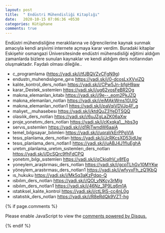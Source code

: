 ```yaml
---
layout: post
title:  " Endüstri Mühendisliği Kitaplığı"
date:   2020-10-15 07:06:36 +0530
categories: Kütüphane
comments: true
---
```

Endüstri mühendisliğine meraklılarına ve öğrencilerine kaynak sunmak amacıyla kendi arşivimi internete açmaya karar verdim. Buradaki kitaplar Eskişehir osmangazi Üniversitesinde endüstri mühensdisliği eğitimi aldığım zamanlarda bizlere sunulan kaynaklar ve kendi aldığım ders notlarından oluşmaktadır. Faydalı olması dileğile..



- c_programlama (https://yadi.sk/i/tfJBQVZvCFgN9g)
- endustrı_muhendıslıgıne_gırıs https://yadi.sk/i/0-dcosLxXVviZQ
- kalıte_kontrol_ders_notları https://yadi.sk/i/CPw5Jn-bfgH9aw
- karar_Destek_sıstemlerı https://yadi.sk/i/ug62vosFeBR2Og
- makına_elemanları_kıtabı https://yadi.sk/i/9e--_eom2PkJZQ
- makına_elemanları_notları https://yadi.sk/i/eiMAkWrns1GUlQ
- makına_elemanları_notları1 https://yadi.sk/i/paVqiVDVJp4F_g
- malıyet__muhasebesı https://yadi.sk/i/ktdQuZ3YeDTSQQ
- olasılık_ders_notları https://yadi.sk/i/6uJZgLaZK06aXw
- proje_yonetımı_ders_notları https://yadi.sk/i/cKxqka1__hbs3g
- servıs_sıstemlerı  https://yadi.sk/i/d1RjTwndW6aaiA
- temel_bılgısayar_bılımlerı https://yadi.sk/i/uqraVkErPPgVlA
- tesıs_planlama_ders_notları https://yadi.sk/i/JcRKcsXD53jdUw
- tesıs_planlama_ders_notları1 https://yadi.sk/i/uABJ4J1fIuEghA
- uretım_planlama_uretım_sıstemlerı_ders_notları https://yadi.sk/i/DcSQrc9fhFdCPQ
- yonetım_bılgı_sıstemlerı https://yadi.sk/i/qCkiqIhV_v8fEg
- yoneylem_araştırması_ders_notları https://yadi.sk/i/gcpTLhGv10MYKw
- yöneylem_arastırması_ders_notları1 https://yadi.sk/i/wfyyxFh_zQ1KbQ
- ıs_hukuku https://yadi.sk/i/Mk5q3aKzPdqo-Q
- ısbılım_ders_notları https://yadi.sk/i/QOl_vNKcy3rMIg
- ısbılım_ders_notları1 https://yadi.sk/i/46Nz_3P9Lq6m1A
- ıstatıksel_kalıte_kontrol https://yadi.sk/i/ctL9lS-cc4nL0g
- ıstatıstık_ders_notları https://yadi.sk/i/R8eRdQk9VZT-hg




{% if page.comments %}

<div id="disqus_thread"></div>
<script>

/**
*  RECOMMENDED CONFIGURATION VARIABLES: EDIT AND UNCOMMENT THE SECTION BELOW TO INSERT DYNAMIC VALUES FROM YOUR PLATFORM OR CMS.
*  LEARN WHY DEFINING THESE VARIABLES IS IMPORTANT: https://disqus.com/admin/universalcode/#configuration-variables*/
/*
var disqus_config = function () {
this.page.url = PAGE_URL;  // Replace PAGE_URL with your page's canonical URL variable
this.page.identifier = PAGE_IDENTIFIER; // Replace PAGE_IDENTIFIER with your page's unique identifier variable
};
*/
(function() { // DON'T EDIT BELOW THIS LINE
var d = document, s = d.createElement('script');
s.src = 'https://https-iamselcuk-github-io.disqus.com/embed.js';
s.setAttribute('data-timestamp', +new Date());
(d.head || d.body).appendChild(s);
})();
</script>
<noscript>Please enable JavaScript to view the <a href="https://disqus.com/?ref_noscript">comments powered by Disqus.</a></noscript>


{% endif %}
